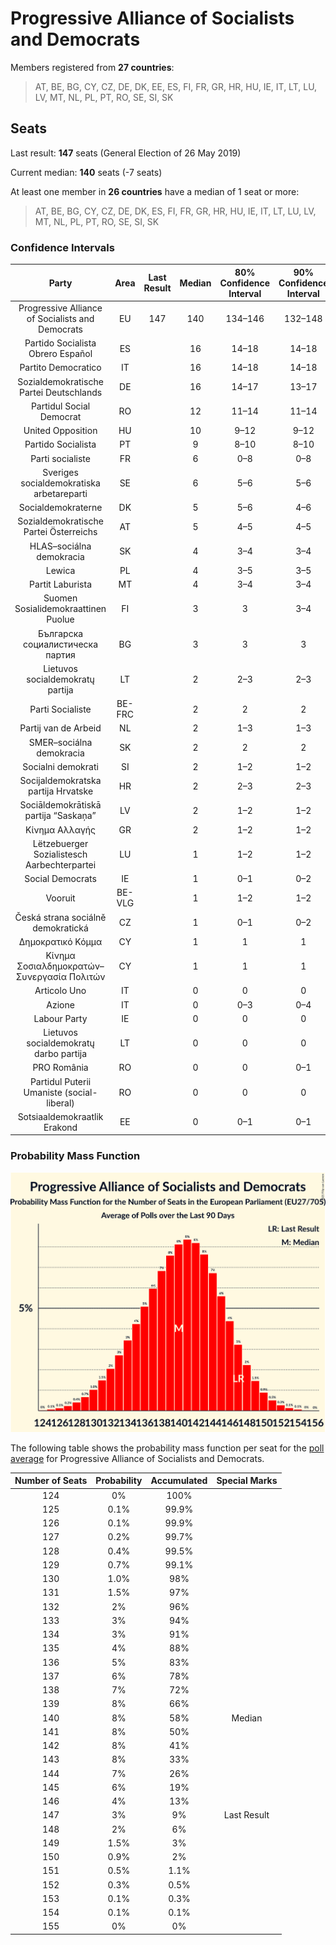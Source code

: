 # Progressive Alliance of Socialists and Democrats

Members registered from **27 countries**:

> AT, BE, BG, CY, CZ, DE, DK, EE, ES, FI, FR, GR, HR, HU, IE, IT, LT, LU, LV, MT, NL, PL, PT, RO, SE, SI, SK

## Seats

Last result: **147** seats (General Election of 26 May 2019)

Current median: **140** seats (-7 seats)

At least one member in **26 countries** have a median of 1 seat or more:

> AT, BE, BG, CY, CZ, DE, DK, ES, FI, FR, GR, HR, HU, IE, IT, LT, LU, LV, MT, NL, PL, PT, RO, SE, SI, SK

### Confidence Intervals

| Party | Area | Last Result | Median | 80% Confidence Interval | 90% Confidence Interval | 95% Confidence Interval | 99% Confidence Interval |
|:-----:|:----:|:-----------:|:------:|:-----------------------:|:-----------------------:|:-----------------------:|:-----------------------:|
| Progressive Alliance of Socialists and Democrats | EU | 147 | 140 | 134–146 | 132–148 | 130–149 | 128–152 |
| Partido Socialista Obrero Español | ES | | 16 | 14–18 | 14–18 | 13–18 | 12–19 |
| Partito Democratico | IT | | 16 | 14–18 | 14–18 | 13–19 | 13–20 |
| Sozialdemokratische Partei Deutschlands | DE | | 16 | 14–17 | 13–17 | 12–18 | 12–18 |
| Partidul Social Democrat | RO | | 12 | 11–14 | 11–14 | 10–15 | 10–15 |
| United Opposition | HU | | 10 | 9–12 | 9–12 | 9–12 | 8–12 |
| Partido Socialista | PT | | 9 | 8–10 | 8–10 | 8–10 | 7–11 |
| Parti socialiste | FR | | 6 | 0–8 | 0–8 | 0–8 | 0–8 |
| Sveriges socialdemokratiska arbetareparti | SE | | 6 | 5–6 | 5–6 | 5–6 | 5–6 |
| Socialdemokraterne | DK | | 5 | 5–6 | 4–6 | 4–6 | 4–6 |
| Sozialdemokratische Partei Österreichs | AT | | 5 | 4–5 | 4–5 | 3–6 | 3–6 |
| HLAS–sociálna demokracia | SK | | 4 | 3–4 | 3–4 | 3–4 | 3–5 |
| Lewica | PL | | 4 | 3–5 | 3–5 | 2–5 | 0–6 |
| Partit Laburista | MT | | 4 | 3–4 | 3–4 | 3–4 | 3–4 |
| Suomen Sosialidemokraattinen Puolue | FI | | 3 | 3 | 3–4 | 3–4 | 3–4 |
| Българска социалистическа партия | BG | | 3 | 3 | 3 | 3 | 3 |
| Lietuvos socialdemokratų partija | LT | | 2 | 2–3 | 2–3 | 1–3 | 1–3 |
| Parti Socialiste | BE-FRC | | 2 | 2 | 2 | 2–3 | 2–3 |
| Partij van de Arbeid | NL | | 2 | 1–3 | 1–3 | 1–3 | 1–3 |
| SMER–sociálna demokracia | SK | | 2 | 2 | 2 | 2 | 1–2 |
| Socialni demokrati | SI | | 2 | 1–2 | 1–2 | 1–2 | 1–3 |
| Socijaldemokratska partija Hrvatske | HR | | 2 | 2–3 | 2–3 | 2–3 | 2–4 |
| Sociāldemokrātiskā partija “Saskaņa” | LV | | 2 | 1–2 | 1–2 | 1–2 | 1–2 |
| Κίνημα Αλλαγής | GR | | 2 | 1–2 | 1–2 | 1–2 | 1–2 |
| Lëtzebuerger Sozialistesch Aarbechterpartei | LU | | 1 | 1–2 | 1–2 | 1–2 | 1–2 |
| Social Democrats | IE | | 1 | 0–1 | 0–2 | 0–2 | 0–2 |
| Vooruit | BE-VLG | | 1 | 1–2 | 1–2 | 1–2 | 1–2 |
| Česká strana sociálně demokratická | CZ | | 1 | 0–1 | 0–2 | 0–2 | 0–2 |
| Δημοκρατικό Κόμμα | CY | | 1 | 1 | 1 | 1 | 1 |
| Κίνημα Σοσιαλδημοκρατών–Συνεργασία Πολιτών | CY | | 1 | 1 | 1 | 1 | 1 |
| Articolo Uno | IT | | 0 | 0 | 0 | 0 | 0 |
| Azione | IT | | 0 | 0–3 | 0–4 | 0–4 | 0–4 |
| Labour Party | IE | | 0 | 0 | 0 | 0 | 0–1 |
| Lietuvos socialdemokratų darbo partija | LT | | 0 | 0 | 0 | 0 | 0–1 |
| PRO România | RO | | 0 | 0 | 0–1 | 0–1 | 0–2 |
| Partidul Puterii Umaniste (social-liberal) | RO | | 0 | 0 | 0 | 0 | 0 |
| Sotsiaaldemokraatlik Erakond | EE | | 0 | 0–1 | 0–1 | 0–1 | 0–1 |

### Probability Mass Function

![Graph with seats probability mass function not yet produced](average-2021-08-31-seats-pmf-progressiveallianceofsocialistsanddemocrats.png "Seats Probability Mass Function")

The following table shows the probability mass function per seat for the [poll average](average-2021-08-31.html) for Progressive Alliance of Socialists and Democrats.

| Number of Seats | Probability | Accumulated | Special Marks |
|:---------------:|:-----------:|:-----------:|:-------------:|
| 124 | 0% | 100% |  |
| 125 | 0.1% | 99.9% |  |
| 126 | 0.1% | 99.9% |  |
| 127 | 0.2% | 99.7% |  |
| 128 | 0.4% | 99.5% |  |
| 129 | 0.7% | 99.1% |  |
| 130 | 1.0% | 98% |  |
| 131 | 1.5% | 97% |  |
| 132 | 2% | 96% |  |
| 133 | 3% | 94% |  |
| 134 | 3% | 91% |  |
| 135 | 4% | 88% |  |
| 136 | 5% | 83% |  |
| 137 | 6% | 78% |  |
| 138 | 7% | 72% |  |
| 139 | 8% | 66% |  |
| 140 | 8% | 58% | Median |
| 141 | 8% | 50% |  |
| 142 | 8% | 41% |  |
| 143 | 8% | 33% |  |
| 144 | 7% | 26% |  |
| 145 | 6% | 19% |  |
| 146 | 4% | 13% |  |
| 147 | 3% | 9% | Last Result |
| 148 | 2% | 6% |  |
| 149 | 1.5% | 3% |  |
| 150 | 0.9% | 2% |  |
| 151 | 0.5% | 1.1% |  |
| 152 | 0.3% | 0.5% |  |
| 153 | 0.1% | 0.3% |  |
| 154 | 0.1% | 0.1% |  |
| 155 | 0% | 0% |  |


